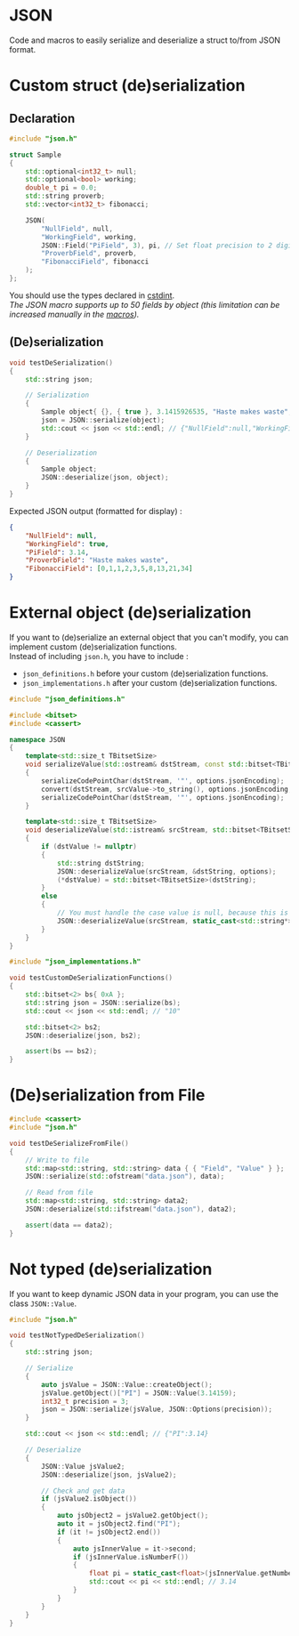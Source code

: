 JSON
====

Code and macros to easily serialize and deserialize a struct to/from JSON format.

# Custom struct (de)serialization

## Declaration

```cpp
#include "json.h"

struct Sample
{
	std::optional<int32_t> null;
	std::optional<bool> working;
	double_t pi = 0.0;
	std::string proverb;
	std::vector<int32_t> fibonacci;

	JSON(
		"NullField", null,
		"WorkingField", working,
		JSON::Field("PiField", 3), pi, // Set float precision to 2 digits
		"ProverbField", proverb,
		"FibonacciField", fibonacci
	);
};
```
You should use the types declared in [cstdint](https://en.cppreference.com/w/cpp/header/cstdint).  
*The JSON macro supports up to 50 fields by object (this limitation can be increased manually in the [macros](https://github.com/antlafarge/cpp-tools/blob/main/JSON/src/json_definitions.h#L26)).*

## (De)serialization

```cpp
void testDeSerialization()
{
	std::string json;

	// Serialization
	{
		Sample object{ {}, { true }, 3.1415926535, "Haste makes waste", { 0,1,1,2,3,5,8,13,21,34 } };
		json = JSON::serialize(object);
		std::cout << json << std::endl; // {"NullField":null,"WorkingField":true,"PiField":3.14,"ProverbField":"Haste makes waste","FibonacciField":[0,1,1,2,3,5,8,13,21,34]}
	}

	// Deserialization
	{
		Sample object;
		JSON::deserialize(json, object);
	}
}
```

Expected JSON output (formatted for display) :
```json
{
	"NullField": null,
	"WorkingField": true,
	"PiField": 3.14,
	"ProverbField": "Haste makes waste",
	"FibonacciField": [0,1,1,2,3,5,8,13,21,34]
}
```

# External object (de)serialization

If you want to (de)serialize an external object that you can't modify, you can implement custom (de)serialization functions.  
Instead of including `json.h`, you have to include :
- `json_definitions.h` before your custom (de)serialization functions.
- `json_implementations.h` after your custom (de)serialization functions.

```cpp
#include "json_definitions.h"

#include <bitset>
#include <cassert>

namespace JSON
{
	template<std::size_t TBitsetSize>
	void serializeValue(std::ostream& dstStream, const std::bitset<TBitsetSize>* srcValue, const Options& options = Options())
	{
		serializeCodePointChar(dstStream, '"', options.jsonEncoding);
		convert(dstStream, srcValue->to_string(), options.jsonEncoding, JSON::Encoding::UTF8);
		serializeCodePointChar(dstStream, '"', options.jsonEncoding);
	}

	template<std::size_t TBitsetSize>
	void deserializeValue(std::istream& srcStream, std::bitset<TBitsetSize>* dstValue, const Options& options = Options())
	{
		if (dstValue != nullptr)
		{
			std::string dstString;
			JSON::deserializeValue(srcStream, &dstString, options);
			(*dstValue) = std::bitset<TBitsetSize>(dstString);
		}
		else
		{
			// You must handle the case value is null, because this is used to check json validity (functions isValid)
			JSON::deserializeValue(srcStream, static_cast<std::string*>(nullptr), options);
		}
	}
}

#include "json_implementations.h"

void testCustomDeSerializationFunctions()
{
	std::bitset<2> bs{ 0xA };
	std::string json = JSON::serialize(bs);
	std::cout << json << std::endl; // "10"

	std::bitset<2> bs2;
	JSON::deserialize(json, bs2);

	assert(bs == bs2);
}
```

# (De)serialization from File

```cpp
#include <cassert>
#include "json.h"

void testDeSerializeFromFile()
{
	// Write to file
	std::map<std::string, std::string> data { { "Field", "Value" } };
	JSON::serialize(std::ofstream("data.json"), data);

	// Read from file
	std::map<std::string, std::string> data2;
	JSON::deserialize(std::ifstream("data.json"), data2);

	assert(data == data2);
}
```

# Not typed (de)serialization

If you want to keep dynamic JSON data in your program, you can use the class `JSON::Value`.

```cpp
#include "json.h"

void testNotTypedDeSerialization()
{
	std::string json;

	// Serialize
	{
		auto jsValue = JSON::Value::createObject();
		jsValue.getObject()["PI"] = JSON::Value(3.14159);
		int32_t precision = 3;
		json = JSON::serialize(jsValue, JSON::Options(precision));
	}

	std::cout << json << std::endl; // {"PI":3.14}

	// Deserialize
	{
		JSON::Value jsValue2;
		JSON::deserialize(json, jsValue2);

		// Check and get data
		if (jsValue2.isObject())
		{
			auto jsObject2 = jsValue2.getObject();
			auto it = jsObject2.find("PI");
			if (it != jsObject2.end())
			{
				auto jsInnerValue = it->second;
				if (jsInnerValue.isNumberF())
				{
					float pi = static_cast<float>(jsInnerValue.getNumberF());
					std::cout << pi << std::endl; // 3.14
				}
			}
		}
	}
}
```
